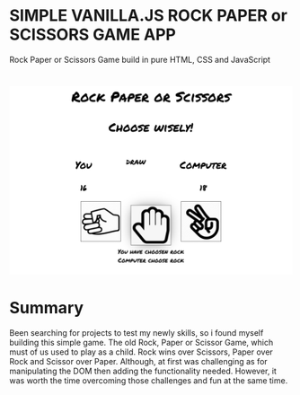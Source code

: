 # SIMPLE VANILLA.JS ROCK PAPER or SCISSORS GAME APP

Rock Paper or Scissors Game build in pure HTML, CSS and JavaScript

#

![](/images/gameScreenShot.png)

# Summary

Been searching for projects to test my newly skills, so i found myself building this simple game. The old Rock, Paper or Scissor Game, which must of us used to play as a child. Rock wins over Scissors, Paper over Rock and Scissor over Paper. Although, at first was challenging as for manipulating the DOM then adding the functionality needed. However, it was worth the time overcoming those challenges and fun at the same time.
